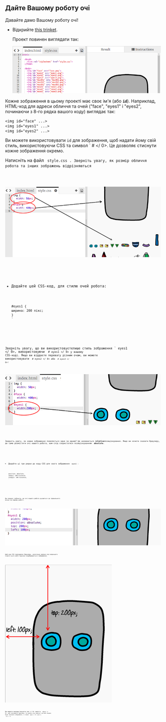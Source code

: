## Дайте Вашому роботу очі

Давайте дамо Вашому роботу очі!

+ Відкрийте [this trinket](http://jumpto.cc/web-robot).
    
    Проект повинен виглядати так:
    
    ![скріншот](images/robot-starter.png)

Кожне зображення в цьому проекті має своє ім'я (або **`id`**). Наприклад, HTML-код для адреси обличчя та очей ("face", "eyes1" і "eyes2", починаючи з 8-го рядка вашого коду) виглядає так:

    <img id="face" ...>
    <img id="eyes1" ...>
    <img id="eyes2" ...>
    

Ви можете використовувати `id` для зображення, щоб надати йому свій стиль, використовуючи CSS та символ ` # </ 0>. Це дозволяє стиснути кожне зображення окремо.</p>

<p>Натисніть на файл <code> style.css </ 0>. Зверніть увагу, як розмір обличчя робота та інших зображень відрізняються</p>

<p><img src="images/robot-id.png" alt="скріншот" /></p>

<ul>
<li><p>Додайте цей CSS-код, для стилю очей робота:</p>

<pre><code>#eyes1 {
ширина: 200 пікс;
}
`</pre></li> </ul> 

Зверніть увагу, що ви використовуєтелише стиль зображення ` eyes1 </ 0>, використовуючи <code> # eyes1 </ 0> у вашому CSS-коді. Якщо ви віддаєте перевагу різним очам, ви можете використовувати <code> # eyes2 </ 0> або <code> # eyes3 </ 0>!</p>

<p><img src="images/robot-eyes-width.png" alt="скріншот" /></p>

<p>Зверніть увагу, як кожне зображення появляється одне за одним? Це називається <strong>relative</strong>позиціонування. Якщо ви хочете сказати браузеру, де саме розмістити очі вашого робота, вам слід скористатися позиціонуванням  <strong>absolute</strong>.</p>

<ul>
<li><p>Додайте ці три рядки до коду CSS для свого зображення <code> eyes1 </ 0>:</p>

<pre><code>position: absolute;
зверху: 200 пікселів;
ліворуч: 100 пікселів;
`</pre></li> </ul> 

Ви повинні побачити, що очі вашого робота рухаються до правильного місця на вашому роботі.

![скріншот](images/robot-eyes-position.png)

Цей код CSS повідомляє браузеру, наскільки далеко від верхнього лівого кута веб-сторінки відображається зображення.

![скріншот](images/robot-eyes-position2.png)

Ви можете використовувати  низ </ 0> замість <code> верху </ 0>, щоб повідомити браузеру, як далеко від нижньої частини екрана буде показано зображення, а також <code> право </ 0> замість <code> ліво </ 0>.</p>